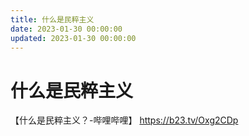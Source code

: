 ```yaml
---
title: 什么是民粹主义
date: 2023-01-30 00:00:00
updated: 2023-01-30 00:00:00
---
```


# 什么是民粹主义

【什么是民粹主义？-哔哩哔哩】 https://b23.tv/Oxg2CDp
